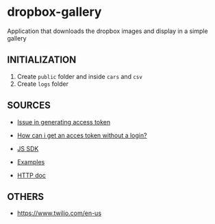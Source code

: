 # dropbox-gallery

Application that downloads the dropbox images and display in a simple gallery

## INITIALIZATION

1. Create `public` folder and inside `cars` and `csv`
2. Create `logs` folder

## SOURCES

- [Issue in generating access token](https://www.dropboxforum.com/t5/Dropbox-API-Support-Feedback/Issue-in-generating-access-token/m-p/592667#M27563)
- [How can i get an acces token without a login?](https://www.dropboxforum.com/t5/Dropbox-API-Support-Feedback/How-can-i-get-an-acces-token-without-a-login/td-p/690457/page/1)

- [JS SDK](https://dropbox.github.io/dropbox-sdk-js/index.html)
- [Examples](https://github.com/dropbox/dropbox-sdk-js/tree/main/examples/javascript)
- [HTTP doc](https://www.dropbox.com/developers/documentation/http/documentation)

## OTHERS

- https://www.twilio.com/en-us